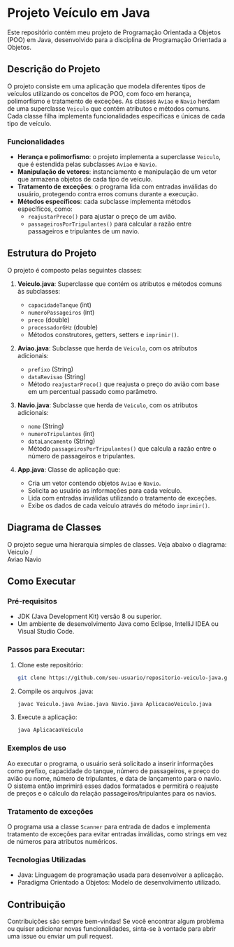 # Projeto Veículo em Java
Este repositório contém meu projeto de Programação Orientada a Objetos (POO) em Java, desenvolvido para a disciplina de Programação Orientada a Objetos.

## Descrição do Projeto
O projeto consiste em uma aplicação que modela diferentes tipos de veículos utilizando os conceitos de POO, com foco em herança, polimorfismo e tratamento de exceções. As classes `Aviao` e `Navio` herdam de uma superclasse `Veiculo` que contém atributos e métodos comuns. Cada classe filha implementa funcionalidades específicas e únicas de cada tipo de veículo.

### Funcionalidades
- **Herança e polimorfismo**: o projeto implementa a superclasse `Veiculo`, que é estendida pelas subclasses `Aviao` e `Navio`.
- **Manipulação de vetores**: instanciamento e manipulação de um vetor que armazena objetos de cada tipo de veículo.
- **Tratamento de exceções**: o programa lida com entradas inválidas do usuário, protegendo contra erros comuns durante a execução.
- **Métodos específicos**: cada subclasse implementa métodos específicos, como:
  - `reajustarPreco()` para ajustar o preço de um avião.
  - `passageirosPorTripulantes()` para calcular a razão entre passageiros e tripulantes de um navio.

## Estrutura do Projeto

O projeto é composto pelas seguintes classes:
1. **Veiculo.java**: Superclasse que contém os atributos e métodos comuns às subclasses:
   - `capacidadeTanque` (int)
   - `numeroPassageiros` (int)
   - `preco` (double)
   - `processadorGHz` (double)
   - Métodos construtores, getters, setters e `imprimir()`.

2. **Aviao.java**: Subclasse que herda de `Veiculo`, com os atributos adicionais:
   - `prefixo` (String)
   - `dataRevisao` (String)
   - Método `reajustarPreco()` que reajusta o preço do avião com base em um percentual passado como parâmetro.
  
3. **Navio.java**: Subclasse que herda de `Veiculo`, com os atributos adicionais:
   - `nome` (String)
   - `numeroTripulantes` (int)
   - `dataLancamento` (String)
   - Método `passageirosPorTripulantes()` que calcula a razão entre o número de passageiros e tripulantes.
  
4. **App.java**: Classe de aplicação que:
   - Cria um vetor contendo objetos `Aviao` e `Navio`.
   - Solicita ao usuário as informações para cada veículo.
   - Lida com entradas inválidas utilizando o tratamento de exceções.
   - Exibe os dados de cada veículo através do método `imprimir()`.
  
## Diagrama de Classes
O projeto segue uma hierarquia simples de classes. Veja abaixo o diagrama:
            Veiculo
            /    \
         Aviao   Navio

## Como Executar

### Pré-requisitos
- JDK (Java Development Kit) versão 8 ou superior.
- Um ambiente de desenvolvimento Java como Eclipse, IntelliJ IDEA ou Visual Studio Code.

### Passos para Executar:
1. Clone este repositório:
   ```bash
   git clone https://github.com/seu-usuario/repositorio-veiculo-java.git
2. Compile os arquivos .java:
   ```bash
   javac Veiculo.java Aviao.java Navio.java AplicacaoVeiculo.java
3. Execute a aplicação:
   ```bash
   java AplicacaoVeiculo

### Exemplos de uso
Ao executar o programa, o usuário será solicitado a inserir informações como prefixo, capacidade do tanque, número de passageiros, e preço do avião ou nome, número de tripulantes, e data de lançamento para o navio. O sistema então imprimirá esses dados formatados e permitirá o reajuste de preços e o cálculo da relação passageiros/tripulantes para os navios.

### Tratamento de exceções 
O programa usa a classe `Scanner` para entrada de dados e implementa tratamento de exceções para evitar entradas inválidas, como strings em vez de números para atributos numéricos.

### Tecnologias Utilizadas
- Java: Linguagem de programação usada para desenvolver a aplicação.
- Paradigma Orientado a Objetos: Modelo de desenvolvimento utilizado.

## Contribuição
Contribuições são sempre bem-vindas! Se você encontrar algum problema ou quiser adicionar novas funcionalidades, sinta-se à vontade para abrir uma issue ou enviar um pull request.
